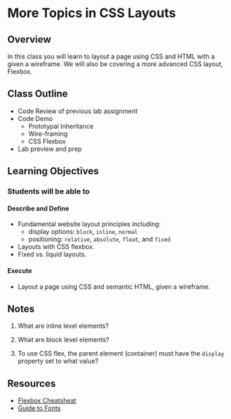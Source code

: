 # More Topics in CSS Layouts

## Overview

In this class you will learn to layout a page using CSS and HTML with a given a wireframe. We will also be covering a more advanced CSS layout, Flexbox.

## Class Outline

- Code Review of previous lab assignment
- Code Demo
  - Prototypal Inheritance
  - Wire-framing
  - CSS Flexbox
- Lab preview and prep

## Learning Objectives

### Students will be able to

#### Describe and Define

- Fundamental website layout principles including:
  - display options: `block`, `inline`, `normal`
  - positioning: `relative`, `absolute`, `float`, and `fixed`
- Layouts with CSS flexbox.
- Fixed vs. liquid layouts.

#### Execute

- Layout a page using CSS and semantic HTML, given a wireframe.

## Notes

1. What are inline level elements?

1. What are block level elements?

1. To use CSS flex, the parent element (container) must have the `display` property set to what value?

## Resources

- [Flexbox Cheatsheat](https://jonitrythall.com/content/flexboxsheet.pdf)
- [Guide to Fonts](https://www.picmonkey.com/blog/font-pairing-like-a-pro)
